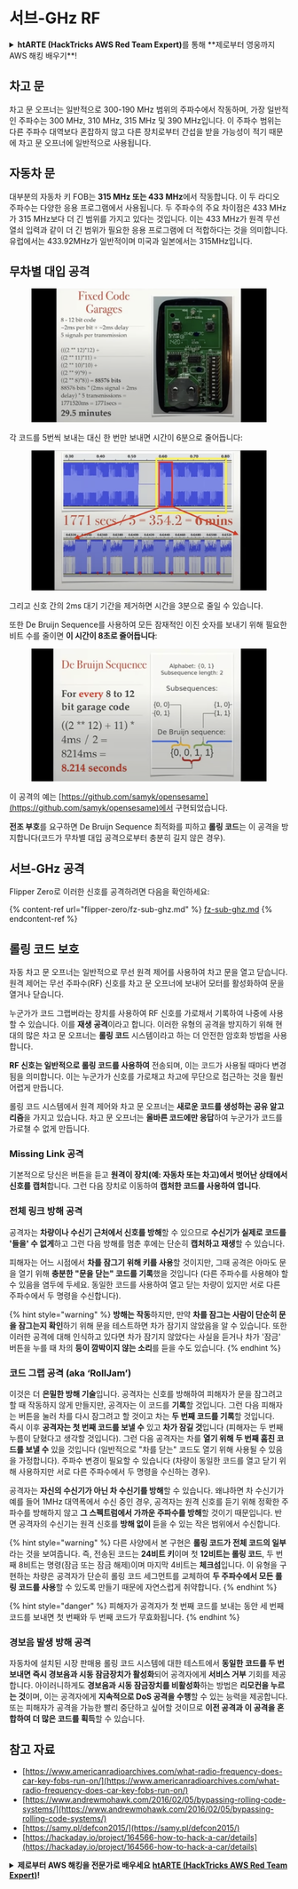 # 서브-GHz RF

<details>

<summary><strong>htARTE (HackTricks AWS Red Team Expert)</strong>를 통해 **제로부터 영웅까지 AWS 해킹 배우기**!</summary>

HackTricks를 지원하는 다른 방법:

* **회사가 HackTricks에 광고되길 원하거나 HackTricks를 PDF로 다운로드**하고 싶다면 [**구독 요금제**](https://github.com/sponsors/carlospolop)를 확인하세요!
* [**공식 PEASS & HackTricks 스왜그**](https://peass.creator-spring.com)를 구매하세요
* [**The PEASS Family**](https://opensea.io/collection/the-peass-family)를 발견하세요, 당사의 독점 [**NFTs**](https://opensea.io/collection/the-peass-family) 컬렉션
* **💬 [Discord 그룹](https://discord.gg/hRep4RUj7f)** 또는 [텔레그램 그룹](https://t.me/peass)에 **가입**하거나 **트위터** 🐦 [**@carlospolopm**](https://twitter.com/hacktricks\_live)**를 팔로우**하세요.
* **해킹 트릭을 공유하려면 PR을** [**HackTricks**](https://github.com/carlospolop/hacktricks) 및 [**HackTricks Cloud**](https://github.com/carlospolop/hacktricks-cloud) github 저장소에 제출하세요.

</details>

## 차고 문

차고 문 오프너는 일반적으로 300-190 MHz 범위의 주파수에서 작동하며, 가장 일반적인 주파수는 300 MHz, 310 MHz, 315 MHz 및 390 MHz입니다. 이 주파수 범위는 다른 주파수 대역보다 혼잡하지 않고 다른 장치로부터 간섭을 받을 가능성이 적기 때문에 차고 문 오프너에 일반적으로 사용됩니다.

## 자동차 문

대부분의 자동차 키 FOB는 **315 MHz 또는 433 MHz**에서 작동합니다. 이 두 라디오 주파수는 다양한 응용 프로그램에서 사용됩니다. 두 주파수의 주요 차이점은 433 MHz가 315 MHz보다 더 긴 범위를 가지고 있다는 것입니다. 이는 433 MHz가 원격 무선 열쇠 입력과 같이 더 긴 범위가 필요한 응용 프로그램에 더 적합하다는 것을 의미합니다.\
유럽에서는 433.92MHz가 일반적이며 미국과 일본에서는 315MHz입니다.

## **무차별 대입 공격**

<figure><img src="../../.gitbook/assets/image (1084).png" alt=""><figcaption></figcaption></figure>

각 코드를 5번씩 보내는 대신 한 번만 보내면 시간이 6분으로 줄어듭니다:

<figure><img src="../../.gitbook/assets/image (622).png" alt=""><figcaption></figcaption></figure>

그리고 신호 간의 2ms 대기 기간을 제거하면 시간을 3분으로 줄일 수 있습니다.

또한 De Bruijn Sequence를 사용하여 모든 잠재적인 이진 숫자를 보내기 위해 필요한 비트 수를 줄이면 **이 시간이 8초로 줄어듭니다**:

<figure><img src="../../.gitbook/assets/image (583).png" alt=""><figcaption></figcaption></figure>

이 공격의 예는 [https://github.com/samyk/opensesame](https://github.com/samyk/opensesame)에서 구현되었습니다.

**전조 부호**를 요구하면 De Bruijn Sequence 최적화를 피하고 **롤링 코드**는 이 공격을 방지합니다(코드가 무차별 대입 공격으로부터 충분히 길지 않은 경우).

## 서브-GHz 공격

Flipper Zero로 이러한 신호를 공격하려면 다음을 확인하세요:

{% content-ref url="flipper-zero/fz-sub-ghz.md" %}
[fz-sub-ghz.md](flipper-zero/fz-sub-ghz.md)
{% endcontent-ref %}

## 롤링 코드 보호

자동 차고 문 오프너는 일반적으로 무선 원격 제어를 사용하여 차고 문을 열고 닫습니다. 원격 제어는 무선 주파수(RF) 신호를 차고 문 오프너에 보내어 모터를 활성화하여 문을 열거나 닫습니다.

누군가가 코드 그랩버라는 장치를 사용하여 RF 신호를 가로채서 기록하여 나중에 사용할 수 있습니다. 이를 **재생 공격**이라고 합니다. 이러한 유형의 공격을 방지하기 위해 현대의 많은 차고 문 오프너는 **롤링 코드** 시스템이라고 하는 더 안전한 암호화 방법을 사용합니다.

**RF 신호는 일반적으로 롤링 코드를 사용하여** 전송되며, 이는 코드가 사용될 때마다 변경됨을 의미합니다. 이는 누군가가 신호를 가로채고 차고에 무단으로 접근하는 것을 훨씬 어렵게 만듭니다.

롤링 코드 시스템에서 원격 제어와 차고 문 오프너는 **새로운 코드를 생성하는 공유 알고리즘**을 가지고 있습니다. 차고 문 오프너는 **올바른 코드에만 응답**하여 누군가가 코드를 가로챌 수 없게 만듭니다.

### **Missing Link 공격**

기본적으로 당신은 버튼을 듣고 **원격이 장치(예: 자동차 또는 차고)에서 벗어난 상태에서 신호를 캡처**합니다. 그런 다음 장치로 이동하여 **캡처한 코드를 사용하여 엽니다**.

### 전체 링크 방해 공격

공격자는 **차량이나 수신기 근처에서 신호를 방해**할 수 있으므로 **수신기가 실제로 코드를 '들을' 수 없게**하고 그런 다음 방해를 멈춘 후에는 단순히 **캡처하고 재생**할 수 있습니다.

피해자는 어느 시점에서 **차를 잠그기 위해 키를 사용**할 것이지만, 그때 공격은 아마도 문을 열기 위해 **충분한 "문을 닫는" 코드를 기록**했을 것입니다 (다른 주파수를 사용해야 할 수 있음을 염두에 두세요. 동일한 코드를 사용하여 열고 닫는 차량이 있지만 서로 다른 주파수에서 두 명령을 수신합니다).

{% hint style="warning" %}
**방해는 작동**하지만, 만약 **차를 잠그는 사람이 단순히 문을 잠그는지 확인**하기 위해 문을 테스트하면 차가 잠기지 않았음을 알 수 있습니다. 또한 이러한 공격에 대해 인식하고 있다면 차가 잠기지 않았다는 사실을 듣거나 차가 '잠금' 버튼을 누를 때 차의 **등이 깜박이지 않는 소리**를 듣을 수도 있습니다.
{% endhint %}

### **코드 그랩 공격 (aka ‘RollJam’)**

이것은 더 **은밀한 방해 기술**입니다. 공격자는 신호를 방해하여 피해자가 문을 잠그려고 할 때 작동하지 않게 만들지만, 공격자는 이 코드를 **기록**할 것입니다. 그런 다음 피해자는 버튼을 눌러 차를 다시 잠그려고 할 것이고 차는 **두 번째 코드를 기록**할 것입니다.\
즉시 이후 **공격자는 첫 번째 코드를 보낼 수** 있고 **차가 잠길 것**입니다 (피해자는 두 번째 누름이 닫혔다고 생각할 것입니다). 그런 다음 공격자는 차를 **열기 위해 두 번째 훔친 코드를 보낼 수** 있을 것입니다 (일반적으로 "차를 닫는" 코드도 열기 위해 사용될 수 있음을 가정합니다). 주파수 변경이 필요할 수 있습니다 (차량이 동일한 코드를 열고 닫기 위해 사용하지만 서로 다른 주파수에서 두 명령을 수신하는 경우).

공격자는 **자신의 수신기가 아닌 차 수신기를 방해**할 수 있습니다. 왜냐하면 차 수신기가 예를 들어 1MHz 대역폭에서 수신 중인 경우, 공격자는 원격 신호를 듣기 위해 정확한 주파수를 방해하지 않고 **그 스펙트럼에서 가까운 주파수를 방해**할 것이기 때문입니다. 반면 공격자의 수신기는 원격 신호를 **방해 없이** 듣을 수 있는 작은 범위에서 수신합니다.

{% hint style="warning" %}
다른 사양에서 본 구현은 **롤링 코드가 전체 코드의 일부**라는 것을 보여줍니다. 즉, 전송된 코드는 **24비트 키**이며 첫 **12비트는 롤링 코드**, 두 번째 8비트는 명령(잠금 또는 잠금 해제)이며 마지막 4비트는 **체크섬**입니다. 이 유형을 구현하는 차량은 공격자가 단순히 롤링 코드 세그먼트를 교체하여 **두 주파수에서 모든 롤링 코드를 사용**할 수 있도록 만들기 때문에 자연스럽게 취약합니다.
{% endhint %}

{% hint style="danger" %}
피해자가 공격자가 첫 번째 코드를 보내는 동안 세 번째 코드를 보내면 첫 번째와 두 번째 코드가 무효화됩니다.
{% endhint %}
### 경보음 발생 방해 공격

자동차에 설치된 시장 판매용 롤링 코드 시스템에 대한 테스트에서 **동일한 코드를 두 번 보내면 즉시 경보음과 시동 잠금장치가 활성화**되어 공격자에게 **서비스 거부** 기회를 제공합니다. 아이러니하게도 **경보음과 시동 잠금장치를 비활성화**하는 방법은 **리모컨을 누르는 것**이며, 이는 공격자에게 **지속적으로 DoS 공격을 수행**할 수 있는 능력을 제공합니다. 또는 피해자가 공격을 가능한 빨리 중단하고 싶어할 것이므로 **이전 공격과 이 공격을 혼합하여 더 많은 코드를 획득**할 수 있습니다.

## 참고 자료

* [https://www.americanradioarchives.com/what-radio-frequency-does-car-key-fobs-run-on/](https://www.americanradioarchives.com/what-radio-frequency-does-car-key-fobs-run-on/)
* [https://www.andrewmohawk.com/2016/02/05/bypassing-rolling-code-systems/](https://www.andrewmohawk.com/2016/02/05/bypassing-rolling-code-systems/)
* [https://samy.pl/defcon2015/](https://samy.pl/defcon2015/)
* [https://hackaday.io/project/164566-how-to-hack-a-car/details](https://hackaday.io/project/164566-how-to-hack-a-car/details)

<details>

<summary><strong>제로부터 AWS 해킹을 전문가로 배우세요</strong> <a href="https://training.hacktricks.xyz/courses/arte"><strong>htARTE (HackTricks AWS Red Team Expert)</strong></a><strong>!</strong></summary>

HackTricks를 지원하는 다른 방법:

* **회사를 HackTricks에서 홍보하거나 HackTricks를 PDF로 다운로드**하려면 [**구독 요금제**](https://github.com/sponsors/carlospolop)를 확인하세요!
* [**공식 PEASS & HackTricks 스왜그**](https://peass.creator-spring.com)를 구매하세요
* [**The PEASS Family**](https://opensea.io/collection/the-peass-family)를 발견하세요, 당사의 독점 [**NFTs**](https://opensea.io/collection/the-peass-family) 컬렉션
* **💬 [디스코드 그룹](https://discord.gg/hRep4RUj7f)에 가입하거나 [텔레그램 그룹](https://t.me/peass)에 참여**하거나 **트위터** 🐦 [**@carlospolopm**](https://twitter.com/hacktricks\_live)**를 팔로우**하세요.
* **HackTricks 및 HackTricks Cloud** 깃허브 저장소에 PR을 제출하여 **해킹 요령을 공유**하세요.

</details>
